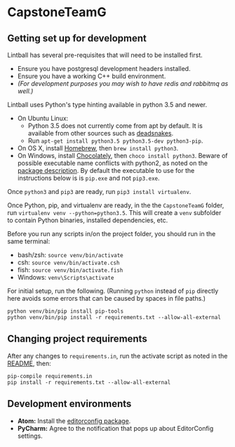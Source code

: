 # CapstoneTeamG

## Getting set up for development

Lintball has several pre-requisites that will need to be installed first.
* Ensure you have postgresql development headers installed.
* Ensure you have a working C++ build environment.
* _(For development purposes you may wish to have redis and rabbitmq as well.)_

Lintball uses Python's type hinting available in python 3.5 and newer.

* On Ubuntu Linux:
    * Python 3.5 does not currently come from apt by default. It is available from other sources such as [deadsnakes](https://launchpad.net/~fkrull/+archive/ubuntu/deadsnakes).
    * Run `apt-get install python3.5 python3.5-dev python3-pip`.
* On OS X, install [Homebrew](http://brew.sh), then `brew install python3`.
* On Windows, install [Chocolately](https://chocolatey.org), then `choco install python3`. Beware of possible executable name conflicts with python2, as noted on the [package description](https://chocolatey.org/packages/python3). By default the executable to use for the instructions below is is `pip.exe` and not `pip3.exe`.

Once `python3` and `pip3` are ready, run `pip3 install virtualenv`.

Once Python, pip, and virtualenv are ready, in the the `CapstoneTeamG` folder, run `virtualenv venv --python=python3.5`. This will create a `venv` subfolder to contain Python binaries, installed dependencies, etc.

Before you run any scripts in/on the project folder, you should run in the same terminal:

* bash/zsh: `source venv/bin/activate`
* csh: `source venv/bin/activate.csh`
* fish: `source venv/bin/activate.fish`
* Windows: `venv\Scripts\activate`

For initial setup, run the following. (Running `python` instead of `pip` directly here avoids some errors that can be caused by spaces in file paths.)

```shell
python venv/bin/pip install pip-tools
python venv/bin/pip install -r requirements.txt --allow-all-external
```

## Changing project requirements

After any changes to `requirements.in`, run the activate script as noted in the [README](README.md), then:

```shell
pip-compile requirements.in
pip install -r requirements.txt --allow-all-external
```

## Development environments

* **Atom:** Install the [editorconfig package](https://atom.io/packages/editorconfig).
* **PyCharm:** Agree to the notification that pops up about EditorConfig settings.
